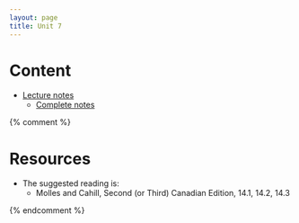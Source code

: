 ```yaml
---
layout: page
title: Unit 7
---
```


# Content

* [Lecture notes](materials/exploitation.handouts.pdf)
    * [Complete notes](materials/exploitation.complete.pdf)

{% comment %} 

# Resources

* The suggested reading is:
  * Molles and Cahill, Second (or Third) Canadian Edition, 14.1, 14.2, 14.3

{% endcomment %} 


